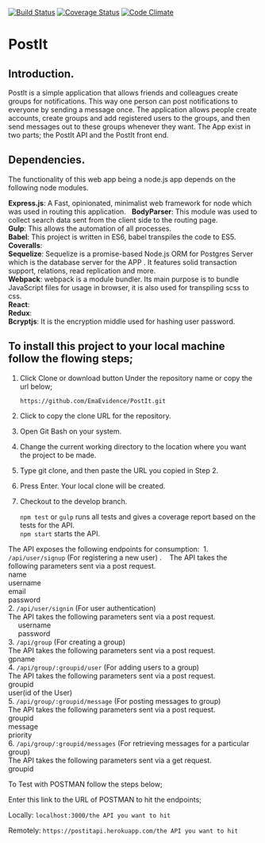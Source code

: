 [![Build Status](https://travis-ci.org/EmaEvidence/PostIt.svg?branch=Refactor-Model)](https://travis-ci.org/EmaEvidence/PostIt)
[![Coverage Status](https://coveralls.io/repos/github/EmaEvidence/PostIt/badge.svg?branch=Refactor-Model)](https://coveralls.io/github/EmaEvidence/PostIt?branch=Refactor-Model)
[![Code Climate](https://codeclimate.com/github/EmaEvidence/PostIt/badges/gpa.svg)](https://codeclimate.com/github/EmaEvidence/PostIt)
# PostIt
## Introduction.
PostIt is a simple application that allows friends and colleagues create groups for notifications. This way one person can post notifications to everyone by sending a message once. The application allows people create accounts, create groups and add registered users to the groups, and then send messages out to these groups whenever they want. The App exist in two parts; the PostIt API and the PostIt front end.

## Dependencies.

The functionality of this web app being a node.js app depends on the following node modules.

**Express.js**: A Fast, opinionated, minimalist web framework for node which was used in routing this application.  
**BodyParser**: This module was used to collect search data sent from the client side to the routing page.   
**Gulp**: This allows the automation of all processes.  
**Babel**: This project is written in ES6, babel transpiles the code to ES5.  
**Coveralls**:  
**Sequelize**: Sequelize is a promise-based Node.js ORM for Postgres Server which is the database server for the APP . It features solid transaction support, relations, read replication and more.  
**Webpack**: webpack is a module bundler. Its main purpose is to bundle JavaScript files for usage in browser, it is also used for transpiling scss to css.  
**React**:  
**Redux**:  
**Bcryptjs**: It is the encryption middle used for hashing user password.


## To install this project to your local machine follow the flowing steps;

1. Click Clone or download button Under the repository name or copy the url below;

      ```https://github.com/EmaEvidence/PostIt.git```

2. Click to copy the clone URL for the repository.

3. Open Git Bash on your system.

4. Change the current working directory to the location where you want the project to be made.

5. Type git clone, and then paste the URL you copied in Step 2.

6. Press Enter. Your local clone will be created.

7. Checkout to the develop branch.

     ```npm test``` or ```gulp``` runs all tests and gives a coverage report based on the tests for the API. <br/>
     ```npm start``` starts the API.  

The API exposes the following endpoints for consumption:
  1. ```/api/user/signup``` (For registering a new user) . 
    The API takes the following parameters sent via a post request.  
      name  
      username  
      email  
      password  
  2. ```/api/user/signin``` (For user authentication)  
    The API takes the following parameters sent via a post request.  
      username  
      password  
  3. ```/api/group``` (For creating a group)  
    The API takes the following parameters sent via a post request.  
      gpname  
  4. ```/api/group/:groupid/user``` (For adding users to a group)  
    The API takes the following parameters sent via a post request.  
      groupid  
      user(id of the User)  
  5. ```/api/group/:groupid/message``` (For posting messages to  group)  
    The API takes the following parameters sent via a post request.  
      groupid  
      message  
      priority  
  6. ```/api/group/:groupid/messages``` (For retrieving messages for a particular group)  
    The API takes the following parameters sent via a get request.  
      groupid  

To Test with POSTMAN follow the steps below;

Enter this link to the URL of POSTMAN to hit the endpoints;

Locally: ```localhost:3000/the API you want to hit```

Remotely: ```https://postitapi.herokuapp.com/the API you want to hit```
